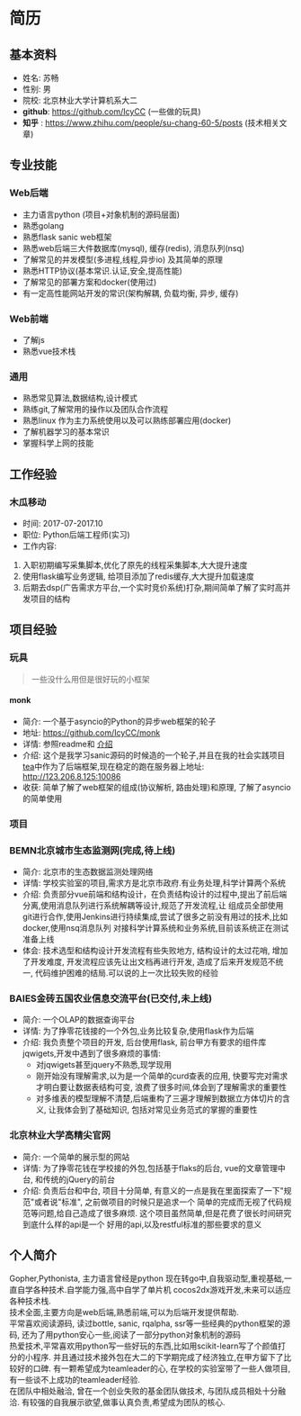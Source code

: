 # 简历

## 基本资料

* 姓名: 苏畅
* 性别: 男
* 院校: 北京林业大学计算机系大二
* **github**: https://github.com/IcyCC (一些做的玩具)
* **知乎** : https://www.zhihu.com/people/su-chang-60-5/posts (技术相关文章)

## 专业技能

### Web后端

* 主力语言python (项目+对象机制的源码层面) 
* 熟悉golang
* 熟悉flask sanic web框架
* 熟悉web后端三大件数据库(mysql), 缓存(redis), 消息队列(nsq)
* 了解常见的并发模型(多进程,线程,异步io) 及其简单的原理
* 熟悉HTTP协议(基本常识.认证,安全,提高性能)
* 了解常见的部署方案和docker(使用过)
* 有一定高性能网站开发的常识(架构解耦, 负载均衡, 异步, 缓存)

### Web前端

* 了解js
* 熟悉vue技术栈

### 通用

* 熟悉常见算法,数据结构,设计模式
* 熟练git,了解常用的操作以及团队合作流程
* 熟悉linux 作为主力系统使用以及可以熟练部署应用(docker)
* 了解机器学习的基本常识
* 掌握科学上网的技能

## 工作经验

### 木瓜移动 

* 时间: 2017-07-2017.10
* 职位: Python后端工程师(实习)
* 工作内容: 
 1.  入职初期编写采集脚本,优化了原先的线程采集脚本,大大提升速度
 2.  使用flask编写业务逻辑, 给项目添加了redis缓存,大大提升加载速度
 3.  后期去dsp(广告需求方平台,一个实时竞价系统)打杂,期间简单了解了实时高并发项目的结构


## 项目经验

### 玩具

> 一些没什么用但是很好玩的小框架

#### monk

* 简介: 一个基于asyncio的Python的异步web框架的轮子
* 地址: https://github.com/IcyCC/monk
* 详情: 参照readme和 [介绍](http://123.206.8.125/2017/08/13/%E6%90%9E%E4%BA%86%E4%B8%AAWeb%E6%A1%86%E6%9E%B6Monk%E7%8E%A9%E7%8E%A9/)
* 介绍: 这个是我学习sanic源码的时候造的一个轮子,并且在我的社会实践项目[tea](https://github.com/IcyCC/take_tea)中作为了后端框架,现在稳定的跑在服务器上地址: http://123.206.8.125:10086
* 收获: 简单了解了web框架的组成(协议解析, 路由处理)和原理, 了解了asyncio的简单使用

### 项目

### BEMN北京城市生态监测网(完成,待上线)

* 简介: 北京市的生态数据监测处理网络
* 详情: 学校实验室的项目,需求方是北京市政府.有业务处理,科学计算两个系统
* 介绍: 负责部分vue前端和结构设计，在负责结构设计的过程中,提出了前后端分离,使用消息队列进行系统解耦等设计,规范了开发流程,让
组成员全部使用git进行合作,使用Jenkins进行持续集成,尝试了很多之前没有用过的技术,比如docker,使用nsq消息队列
对接科学计算系统和业务系统,目前该系统正在测试准备上线
* 体会: 技术选型和结构设计开发流程有些失败地方, 结构设计的太过花哨, 增加了开发难度, 开发流程应该先让出文档再进行开发,
造成了后来开发规范不统一, 代码维护困难的结局.可以说的上一次比较失败的经验

### BAIES金砖五国农业信息交流平台(已交付,未上线)

* 简介: 一个OLAP的数据查询平台
* 详情: 为了挣零花钱接的一个外包,业务比较复杂,使用flask作为后端
* 介绍: 我负责整个项目的开发, 后台使用flask, 前台甲方有要求的组件库jqwigets,开发中遇到了很多麻烦的事情:
    * 对jqwigets甚至jquery不熟悉,现学现用
    * 刚开始没有理解需求,以为是一个简单的curd查表的应用, 快要写完对需求才明白要让数据表结构可变,
    浪费了很多时间,体会到了理解需求的重要性
    * 对多维表的模型理解不清楚,后端重构了三遍才理解到数据立方体切片的含义, 让我体会到了基础知识, 包括对常见业务范式的掌握的重要性

### 北京林业大学高精尖官网

* 简介: 一个简单的展示型的网站
* 详情: 为了挣零花钱在学校接的外包,包括基于flaks的后台, vue的文章管理中台, 和传统的jQuery的前台
* 介绍: 负责后台和中台, 项目十分简单, 有意义的一点是我在里面探索了一下"规范"或者说"标准", 之前做项目的时候只是追求一个
简单的完成而无视了代码规范等问题,给自己造成了很多麻烦. 这个项目虽然简单,但是花费了很长时间研究到底什么样的api是一个
好用的api,以及restful标准的那些要求的意义

## 个人简介

Gopher,Pythonista, 主力语言曾经是python 现在转go中,自我驱动型,重视基础,一直自学各种技术.自学能力强,高中自学了单片机 cocos2dx游戏开发,未来可以适应各种技术栈.   
技术全面,主要方向是web后端,熟悉前端,可以为后端开发提供帮助.  
平常喜欢阅读源码, 读过bottle, sanic, rqalpha, ssr等一些经典的python框架的源码, 还为了用python安心一些,阅读了一部分python对象机制的源码  
热爱技术,平常喜欢用python写一些好玩的东西,比如用scikit-learn写了个颜值打分的小程序.
并且通过技术接外包在大二的下学期完成了经济独立,在甲方留下了比较好的口碑.
有一颗希望成为teamleader的心, 在学校的实验室带了一些人做项目,有一些谈不上成功的teamleader经验.  
在团队中相处融洽, 曾在一个创业失败的基金团队做技术, 与团队成员相处十分融洽.
有较强的自我展示欲望,做事认真负责,希望成为团队的核心.
